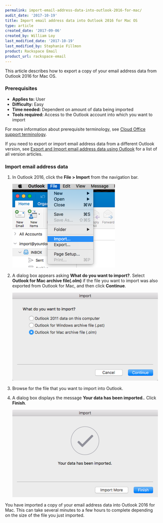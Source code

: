 ```yaml
---
permalink: import-email-address-data-into-outlook-2016-for-mac/
audit_date: '2017-10-19'
title: Import email address data into Outlook 2016 for Mac OS
type: article
created_date: '2017-09-06'
created_by: William Loy
last_modified_date: '2017-10-19'
last_modified_by: Stephanie Fillmon
product: Rackspace Email
product_url: rackspace-email
---
```


This article describes how to export a copy of your email address data from Outlook 2016 for Mac OS.

### Prerequisites

- **Applies to:** User
- **Difficulty:** Easy
- **Time needed:** Dependent on amount of data being imported
- **Tools required:**  Access to the Outlook account into which you want to import

For more information about prerequisite terminology, see [Cloud Office support terminology](/support/how-to/cloud-office-support-terminology/).

If you need to export or import email address data from a different Outlook version, see [Export and Import email address data using Outlook](/support/how-to/export-and-import-email-address-data-using-outlook) for a list of all version articles.

### Import email address data

1. In Outlook 2016, click the **File > Import** from the navigation bar.

    <img src="file_import2016.png" />

2. A dialog box appears asking **What do you want to import?**. Select **Outlook for Mac archive file(.olm)** if the file you want to import was also exported from Outlook for Mac, and then click **Continue**.

    <img src="import_file_type2016.png" />

4. Browse for the file that you want to import into Outlook.
5. A dialog box displays the message **Your data has been imported.**. Click **Finish**.

    <img src="import_finish2016.png" />

You have imported a copy of your email address data into Outlook 2016 for Mac. This can take several minutes to a few hours to complete depending on the size of the file you just imported.
